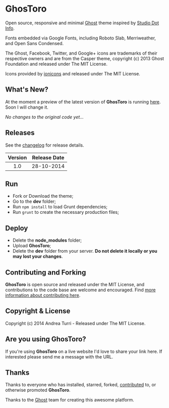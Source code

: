 # GhosToro

Open source, responsive and minimal [Ghost](http://ghost.org/) theme inspired by [Studio Dot Info](http://wearestudio.info/).

Fonts embedded via Google Fonts, including Roboto Slab, Merriweather, and Open Sans Condensed.

The Ghost, Facebook, Twitter, and Google+ icons are trademarks of their respective owners and are from the Casper theme, copyright (c) 2013 Ghost Foundation and released under The MIT License.

Icons provided by [ionicons](http://ionicons.com/) and released under The MIT License.

## What's New?

<!--
[My personal website](http://www.andrea-turri.com) is always running the latest version of **GhosToro**. You can preview all new features there.
-->
At the moment a preview of the latest version of **GhosToro** is running [here](http://178.62.113.88:8080). Soon I will change it.

_No changes to the original code yet..._

## Releases

See the [changelog](CHANGELOG.md) for release details.

| Version | Release Date |
| :-----: | :----------: |
| 1.0 | 28-10-2014 |

## Run

- Fork or Download the theme;
- Go to the **dev** folder;
- Run `npm install` to load Grunt dependencies;
- Run `grunt` to create the necessary production files;

## Deploy

- Delete the **node_modules** folder;
- Upload **GhosToro**;
- Delete the **dev** folder from your server. **Do not delete it locally or you may lost your changes**.

## Contributing and Forking

**GhosToro** is open source and released under the MIT License, and contributions to the code base are welcome and encouraged. Find [more information about contributing here](CONTRIBUTING.md).

## Copyright & License

Copyright (c) 2014 Andrea Turri - Released under The MIT License.

## Are you using GhosToro?

If you're using **GhosToro** on a live website I'd love to share your link here. If interested please send me a message with the URL.

## Thanks

Thanks to everyone who has installed, starred, forked, [contributed](https://github.com/Torone/GhosToro/graphs/contributors) to, or otherwise promoted **GhosToro**.

Thanks to the [Ghost](http://ghost.org/) team for creating this awesome platform.